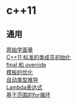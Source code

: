 # c++11

## 通用
[原始字面量](https://github.com/lsy-ro/lsy-ro.github.io/blob/main/c++11/general.md#id1)<br/>
[C++11 标准的类成员初始化](https://github.com/lsy-ro/lsy-ro.github.io/blob/main/c++11/general.md#id2)<br/>
[final 和 override](https://github.com/lsy-ro/lsy-ro.github.io/blob/main/c++11/general.md#id3)<br/>
[模板的优化](https://github.com/lsy-ro/lsy-ro.github.io/blob/main/c++11/general.md#id4)<br/>
[自动类型推导](https://github.com/lsy-ro/lsy-ro.github.io/blob/main/c++11/general.md#id5)<br/>
[Lambda表达式](https://github.com/lsy-ro/lsy-ro.github.io/blob/main/c++11/general.md#id6)<br/>
[基于范围的for循环](https://github.com/lsy-ro/lsy-ro.github.io/blob/main/c++11/general.md#id7)<br/>

